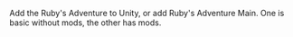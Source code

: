 Add the Ruby's Adventure to Unity, or add Ruby's Adventure Main. One is basic without mods, the other has mods.
